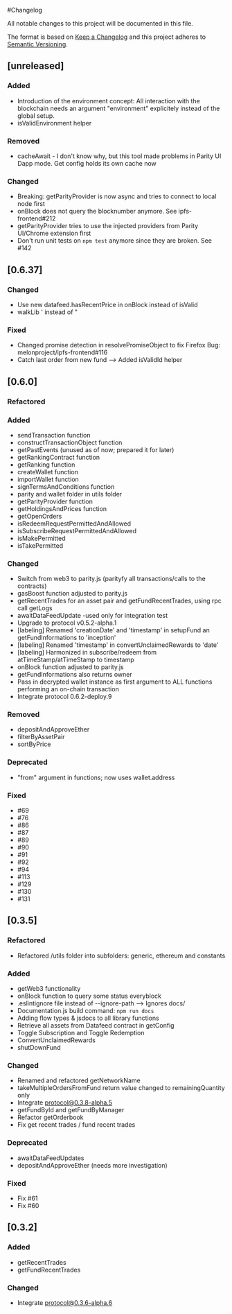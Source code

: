 #Changelog

All notable changes to this project will be documented in this file.

The format is based on [Keep a Changelog](http://keepachangelog.com/en/1.0.0/)
and this project adheres to
[Semantic Versioning](http://semver.org/spec/v2.0.0.html).

## [unreleased]

### Added

* Introduction of the environment concept: All interaction with the blockchain needs an argument "environment" explicitely instead of the global setup.
* isValidEnvironment helper

### Removed

* cacheAwait - I don't know why, but this tool made problems in Parity UI Dapp mode.
  Get config holds its own cache now

### Changed

* Breaking: getParityProvider is now async and tries to connect to local node first
* onBlock does not query the blocknumber anymore. See ipfs-frontend#212
* getParityProvider tries to use the injected providers from Parity UI/Chrome extension first
* Don't run unit tests on `npm test` anymore since they are broken. See #142

## [0.6.37]

### Changed

* Use new datafeed.hasRecentPrice in onBlock instead of isValid
* walkLib ' instead of "

### Fixed

* Changed promise detection in resolvePromiseObject to fix Firefox Bug: melonproject/ipfs-frontend#116
* Catch last order from new fund --> Added isValidId helper

## [0.6.0]

### Refactored

### Added

* sendTransaction function
* constructTransactionObject function
* getPastEvents (unused as of now; prepared it for later)
* getRankingContract function
* getRanking function
* createWallet function
* importWallet function
* signTermsAndConditions function
* parity and wallet folder in utils folder
* getParityProvider function
* getHoldingsAndPrices function
* getOpenOrders
* isRedeemRequestPermittedAndAllowed
* isSubscribeRequestPermittedAndAllowed
* isMakePermitted
* isTakePermitted

### Changed

* Switch from web3 to parity.js (parityfy all transactions/calls to the contracts)
* gasBoost function adjusted to parity.js
* getRecentTrades for an asset pair and getFundRecentTrades, using rpc call getLogs
* awaitDataFeedUpdate -used only for integration test
* Upgrade to protocol v0.5.2-alpha.1
* [labeling] Renamed 'creationDate' and 'timestamp' in setupFund an getFundInformations to 'inception'
* [labeling] Renamed 'timestamp' in convertUnclaimedRewards to 'date'
* [labeling] Harmonized in subscribe/redeem from atTimeStamp/atTimeStamp to timestamp
* onBlock function adjusted to parity.js
* getFundInformations also returns owner
* Pass in decrypted wallet instance as first argument to ALL functions performing an on-chain transaction
* Integrate protocol 0.6.2-deploy.9

### Removed

* depositAndApproveEther
* filterByAssetPair
* sortByPrice

### Deprecated

* "from" argument in functions; now uses wallet.address

### Fixed

* #69
* #76
* #86
* #87
* #89
* #90
* #91
* #92
* #94
* #113
* #129
* #130
* #131

## [0.3.5]

### Refactored

* Refactored /utils folder into subfolders: generic, ethereum and constants

### Added

* getWeb3 functionality
* onBlock function to query some status everyblock
* .eslintignore file instead of --ignore-path --> Ignores docs/
* Documentation.js build command: `npm run docs`
* Adding flow types & jsdocs to all library functions
* Retrieve all assets from Datafeed contract in getConfig
* Toggle Subscription and Toggle Redemption
* ConvertUnclaimedRewards
* shutDownFund

### Changed

* Renamed and refactored getNetworkName
* takeMultipleOrdersFromFund return value changed to remainingQuantity only
* Integrate protocol@0.3.8-alpha.5
* getFundById and getFundByManager
* Refactor getOrderbook
* Fix get recent trades / fund recent trades

### Deprecated

* awaitDataFeedUpdates
* depositAndApproveEther (needs more investigation)

### Fixed

* Fix #61
* Fix #60

## [0.3.2]

### Added

* getRecentTrades
* getFundRecentTrades

### Changed

* Integrate protocol@0.3.6-alpha.6
